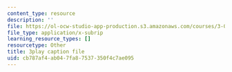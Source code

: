 ```yaml
---
content_type: resource
description: ''
file: https://ol-ocw-studio-app-production.s3.amazonaws.com/courses/3-091sc-introduction-to-solid-state-chemistry-fall-2010/cb787af4ab047fa87537350f4c7ae095_up3zP2z81SE.srt
file_type: application/x-subrip
learning_resource_types: []
resourcetype: Other
title: 3play caption file
uid: cb787af4-ab04-7fa8-7537-350f4c7ae095
---
```

